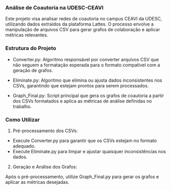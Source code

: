 ### Análise de Coautoria na UDESC-CEAVI
Este projeto visa analisar redes de coautoria no campus CEAVI da UDESC, utilizando dados extraídos da plataforma Lattes. O processo envolve a manipulação de arquivos CSV para gerar grafos de colaboração e aplicar métricas relevantes.

### Estrutura do Projeto
* Converter.py: Algoritmo responsável por converter arquivos CSV que não seguem a formatação esperada para o formato compatível com a geração de grafos.

* Eliminate.py: Algoritmo que elimina ou ajusta dados inconsistentes nos CSVs, garantindo que estejam prontos para serem processados.

* Graph_Final.py: Script principal que gera os grafos de coautoria a partir dos CSVs formatados e aplica as métricas de análise definidas no trabalho.

### Como Utilizar
 1. Pré-processamento dos CSVs:

* Execute Converter.py para garantir que os CSVs estejam no formato adequado.
* Execute Eliminate.py para limpar e ajustar quaisquer inconsistências nos dados.
 2. Geração e Análise dos Grafos:

Após o pré-processamento, utilize Graph_Final.py para gerar os grafos e aplicar as métricas desejadas.
